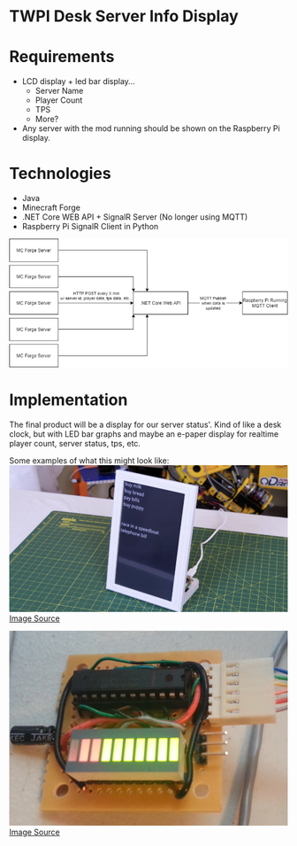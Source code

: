 # TWPI Desk Server Info Display

# Requirements

- LCD display + led bar display…
  - Server Name
  - Player Count
  - TPS
  - More?
- Any server with the mod running should be shown on the Raspberry Pi display.

# Technologies

- Java
- Minecraft Forge
- .NET Core WEB API + SignalR Server (No longer using MQTT)
- Raspberry Pi SignalR Client in Python

![](docs/structure.png)

# Implementation

The final product will be a display for our server status&#39;. Kind of like a desk clock, but with LED bar graphs and maybe an e-paper display for realtime player count, server status, tps, etc.

Some examples of what this might look like:
![](docs/epaper-display-example.png)
[Image Source](https://www.raspberrypi.org/blog/build-an-e-paper-to-do-list-with-raspberry-pi/)

![](docs/bar-graph-example.png)
[Image Source](https://www.instructables.com/Controlling-simple-LED-Bar-Graph-with-Arduino/)
